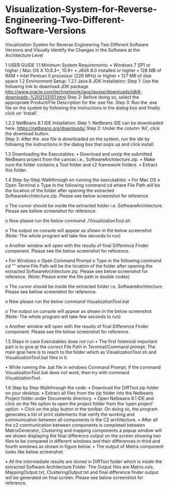 # Visualization-System-for-Reverse-Engineering-Two-Different-Software-Versions
Visualization System for Reverse Engineering Two Different Software Versions and Visually Identify the Changes in the Software at the Architecture Level




1	USER GUIDE
1.1	Minimum System Requirements:
•	Windows 7 SP1 or higher / Mac OS X 10.8.3+, 10.9+ 
•	JAVA 8.0 installed or higher 
•	128 MB of RAM 
•	Intel Pentium II processor (226 MHz) or higher
•	127 MB of disk space
1.2	Environment Setup:
1.2.1	Java 8 JDK Installation:
Step 1: Use the following link to download JDK package
http://www.oracle.com/technetwork/java/javase/downloads/jdk8-downloads-%202133151.html
Step 2: Before doing so, select the appropriate Product/File Description for the .exe file. 
Step 3: Run the .exe file on the system by following the instructions in the dialog box and finally click on ‘Install’. 

1.2.2	NetBeans 8.1 IDE Installation:
Step 1: NetBeans IDE can be downloaded here.  https://netbeans.org/downloads/ 
Step 2: Under the column ‘All’, click the download button.  
Step 3: After the .exe file is downloaded on the system, run the ide by following the instructions in the dialog box that pops up and click install.

1.3	Downloading the Executables: 
•	Download and unzip the submitted NetBeans project from the canvas i.e., SoftwareArchitecture.zip.
•	Make sure the folder contains a Tool folder and c2 framework folders.
•	Extract this folder.

1.4	Step-by-Step Walkthrough on running the executables:
•	For Mac OS
o	Open Terminal
o	Type in the following command 
cd <File Path> 
where File Path will be the location of the folder after opening the extracted SoftwareArchitecture.zip. Please see below screenshot for reference


o	The cursor should be inside the extracted folder i.e. SoftwareArchitecture. Please see bellow screenshot for reference.


o	Now please run the below command
./VisualizationTool.sh


o	The output on console will appear as shown in the below screenshot (Note: The whole program will take few seconds to run)


o	Another window will open with the results of final Difference Finder component. Please see the below screenshot for reference.


•	For Windows
o	Open Command Prompt
o	Type in the following command 
cd “<File Path>” 
where File Path will be the location of the folder after opening the extracted SoftwareArchitecture.zip. Please see below screenshot for reference. (Note: Please enter the file path in double codes)


o	The cursor should be inside the extracted folder i.e. SoftwareArchitecture. Please see bellow screenshot for reference.

o	Now please run the below command
VisualizationTool.bat

o	The output on console will appear as shown in the below screenshot (Note: The whole program will take few seconds to run)



o	Another window will open with the results of final Difference Finder component. Please see the below screenshot for reference.



1.5	Steps in case Executables does not run
•	The first foremost important part is to give at the correct File Path in Terminal/Command prompt. The main goal here is to reach to the folder which as VisualizationTool.sh and VisualizationTool.bat files in it.


•	While running the .bat file in windows Command Prompt, if the command VisualizationTool.bat does not work, then try with command VisualizationTool.

1.6	Step by Step Walkthrough the code:
•	Download the DiffTool.zip folder on your desktop. 
•	Extract all files from the zip folder into the Netbeans Project folder under Documents directory. 
•	Open Netbeans 8.1 IDE and click on the file option to open the project folder from the ‘open project’ option. 
•	Click on the play button in the toolbar. On doing so, the program generates a list of print statements that verify the working and communication between all components in the C2 architecture. 
•	After all the c2 communication between components is completed between MatrixGenerator, Clustering and mapping components a popup window will we shown displaying the final difference output on the screen showing two files to be compared in different windows and their differences in third and fourth windows as shown in figure below.
•	The output of Matrix component looks like below screenshot


•	All the intermediate results are stored in DiffTool folder which is inside the extracted Software Architecture Folder. The Output files are Matrix.xslx, MappingOutput.txt, ClusteringOutput.txt and final difference finder output will be generated on final screen. Please see below screenshot for reference.



